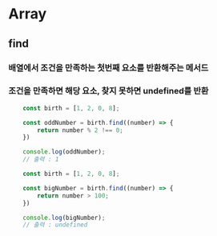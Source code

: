 # Array
## find

### 배열에서 조건을 만족하는 첫번째 요소를 반환해주는 메서드
### 조건을 만족하면 해당 요소, 찾지 못하면 undefined를 반환

``` js
    const birth = [1, 2, 0, 8];

    const oddNumber = birth.find((number) => {
        return number % 2 !== 0;
    })

    console.log(oddNumber);
    // 출력 : 1
```

``` js
    const birth = [1, 2, 0, 8];

    const bigNumber = birth.find((number) => {
        return number > 100;
    })

    console.log(bigNumber);
    // 출력 : undefined
```